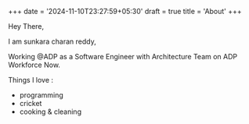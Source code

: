 +++
date = '2024-11-10T23:27:59+05:30'
draft = true
title = 'About'
+++

Hey There,

I am sunkara charan reddy,

Working @ADP as a Software Engineer with Architecture Team
on ADP Workforce Now.

Things I love :

- programming
- cricket
- cooking & cleaning
